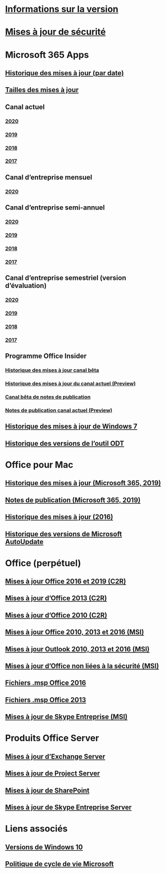 # [Informations sur la version](release-notes-microsoft365-apps.md)
# [Mises à jour de sécurité](microsoft365-apps-security-updates.md)
# Microsoft 365 Apps
## [Historique des mises à jour (par date)](update-history-microsoft365-apps-by-date.md)
## [Tailles des mises à jour](download-sizes-microsoft365-apps-updates.md)

## Canal actuel
### [2020](current-channel.md)
### [2019](monthly-channel-2019.md)
### [2018](monthly-channel-2018.md)
### [2017](monthly-channel-2017.md)

## Canal d’entreprise mensuel
### [2020](monthly-enterprise-channel.md)

## Canal d’entreprise semi-annuel
### [2020](semi-annual-enterprise-channel.md)
### [2019](semi-annual-channel-2019.md)
### [2018](semi-annual-channel-2018.md)
### [2017](semi-annual-channel-2017.md)

## Canal d’entreprise semestriel (version d’évaluation)
### [2020](semi-annual-enterprise-channel-preview.md)
### [2019](semi-annual-channel-targeted-2019.md)
### [2018](semi-annual-channel-targeted-2018.md)
### [2017](semi-annual-channel-targeted-2017.md)

## Programme Office Insider  
### [Historique des mises à jour canal bêta](Update-history-beta-channel.md)
### [Historique des mises à jour du canal actuel (Preview)](update-history-current-channel-preview.md)
### [Canal bêta de notes de publication](beta-channel.md)
### [Notes de publication canal actuel (Preview)](current-channel-preview.md)

## [Historique des mises à jour de Windows 7](update-history-office-Win7.md)

## [Historique des versions de l’outil ODT](ODT-release-history.md)

# Office pour Mac
## [Historique des mises à jour (Microsoft 365, 2019)](update-history-office-for-mac.md)
## [Notes de publication (Microsoft 365, 2019)](release-notes-office-for-mac.md)
## [Historique des mises à jour (2016)](release-notes-office-2016-mac.md)
## [Historique des versions de Microsoft AutoUpdate](release-history-microsoft-autoupdate.md)

# Office (perpétuel)
## [Mises à jour Office 2016 et 2019 (C2R)](update-history-office-2019.md)
## [Mises à jour d’Office 2013 (C2R)](update-history-office-2013.md)
## [Mises à jour d’Office 2010 (C2R)](update-history-office-2010-click-to-run.md)
## [Mises à jour Office 2010, 2013 et 2016 (MSI)](office-updates-msi.md)
## [Mises à jour Outlook 2010, 2013 et 2016 (MSI)](outlook-updates-msi.md)
## [Mises à jour d’Office non liées à la sécurité (MSI)](office-MSI-non-security-updates.md)
## [Fichiers .msp Office 2016](msp-files-office-2016.md)
## [Fichiers .msp Office 2013](msp-files-office-2013.md)
## [Mises à jour de Skype Entreprise (MSI)](https://docs.microsoft.com/SkypeForBusiness/sfb-client-updates)

# Produits Office Server
## [Mises à jour d’Exchange Server](https://docs.microsoft.com/Exchange/new-features/build-numbers-and-release-dates)
## [Mises à jour de Project Server](project-server-updates.md)
## [Mises à jour de SharePoint](sharepoint-updates.md)
## [Mises à jour de Skype Entreprise Server](https://docs.microsoft.com/SkypeForBusiness/sfb-server-updates)

# Liens associés
## [Versions de Windows 10](https://www.microsoft.com/itpro/windows-10/release-information)
## [Politique de cycle de vie Microsoft](https://support.microsoft.com/lifecycle)
